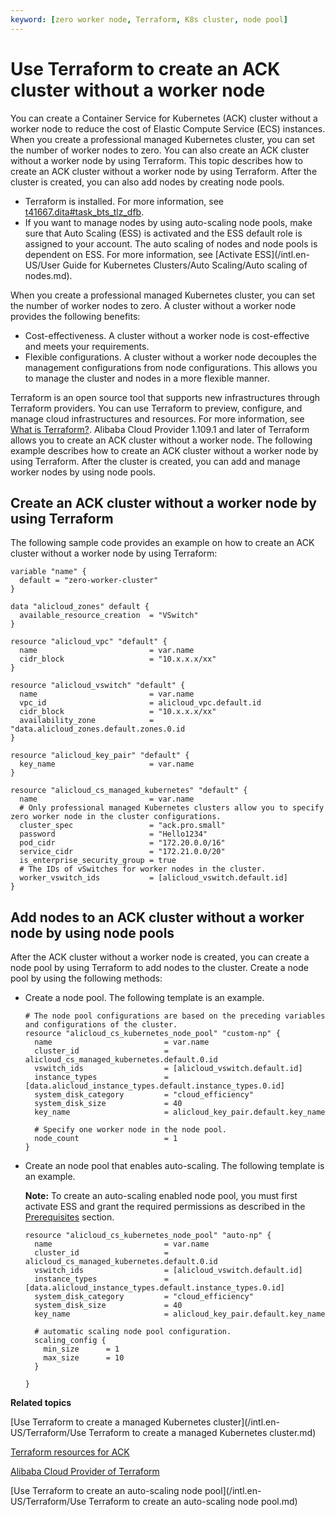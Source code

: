 ```yaml
---
keyword: [zero worker node, Terraform, K8s cluster, node pool]
---
```


# Use Terraform to create an ACK cluster without a worker node

You can create a Container Service for Kubernetes \(ACK\) cluster without a worker node to reduce the cost of Elastic Compute Service \(ECS\) instances. When you create a professional managed Kubernetes cluster, you can set the number of worker nodes to zero. You can also create an ACK cluster without a worker node by using Terraform. This topic describes how to create an ACK cluster without a worker node by using Terraform. After the cluster is created, you can also add nodes by creating node pools.

-   Terraform is installed. For more information, see [t41667.dita\#task\_bts\_tlz\_dfb]().
-   If you want to manage nodes by using auto-scaling node pools, make sure that Auto Scaling \(ESS\) is activated and the ESS default role is assigned to your account. The auto scaling of nodes and node pools is dependent on ESS. For more information, see [Activate ESS](/intl.en-US/User Guide for Kubernetes Clusters/Auto Scaling/Auto scaling of nodes.md).

When you create a professional managed Kubernetes cluster, you can set the number of worker nodes to zero. A cluster without a worker node provides the following benefits:

-   Cost-effectiveness. A cluster without a worker node is cost-effective and meets your requirements.
-   Flexible configurations. A cluster without a worker node decouples the management configurations from node configurations. This allows you to manage the cluster and nodes in a more flexible manner.

Terraform is an open source tool that supports new infrastructures through Terraform providers. You can use Terraform to preview, configure, and manage cloud infrastructures and resources. For more information, see [What is Terraform?](). Alibaba Cloud Provider 1.109.1 and later of Terraform allows you to create an ACK cluster without a worker node. The following example describes how to create an ACK cluster without a worker node by using Terraform. After the cluster is created, you can add and manage worker nodes by using node pools.

## Create an ACK cluster without a worker node by using Terraform

The following sample code provides an example on how to create an ACK cluster without a worker node by using Terraform:

```
variable "name" {
  default = "zero-worker-cluster"
}

data "alicloud_zones" default {
  available_resource_creation  = "VSwitch"
}

resource "alicloud_vpc" "default" {
  name                         = var.name
  cidr_block                   = "10.x.x.x/xx"
}

resource "alicloud_vswitch" "default" {
  name                         = var.name
  vpc_id                       = alicloud_vpc.default.id
  cidr_block                   = "10.x.x.x/xx"
  availability_zone            = "data.alicloud_zones.default.zones.0.id
}

resource "alicloud_key_pair" "default" {
  key_name                     = var.name
}

resource "alicloud_cs_managed_kubernetes" "default" {
  name                         = var.name
  # Only professional managed Kubernetes clusters allow you to specify zero worker node in the cluster configurations.
  cluster_spec                 = "ack.pro.small"
  password                     = "Hello1234"
  pod_cidr                     = "172.20.0.0/16"
  service_cidr                 = "172.21.0.0/20"
  is_enterprise_security_group = true
  # The IDs of vSwitches for worker nodes in the cluster.
  worker_vswitch_ids           = [alicloud_vswitch.default.id]
}
```

## Add nodes to an ACK cluster without a worker node by using node pools

After the ACK cluster without a worker node is created, you can create a node pool by using Terraform to add nodes to the cluster. Create a node pool by using the following methods:

-   Create a node pool. The following template is an example.

    ```
    # The node pool configurations are based on the preceding variables and configurations of the cluster.
    resource "alicloud_cs_kubernetes_node_pool" "custom-np" {
      name                         = var.name
      cluster_id                   = alicloud_cs_managed_kubernetes.default.0.id
      vswitch_ids                  = [alicloud_vswitch.default.id]
      instance_types               = [data.alicloud_instance_types.default.instance_types.0.id]
      system_disk_category         = "cloud_efficiency"
      system_disk_size             = 40
      key_name                     = alicloud_key_pair.default.key_name
    
      # Specify one worker node in the node pool.
      node_count                   = 1
    }
    ```

-   Create an node pool that enables auto-scaling. The following template is an example.

    **Note:** To create an auto-scaling enabled node pool, you must first activate ESS and grant the required permissions as described in the [Prerequisites](#prereq_yjz_13n_fb1) section.

    ```
    resource "alicloud_cs_kubernetes_node_pool" "auto-np" {
      name                         = var.name
      cluster_id                   = alicloud_cs_managed_kubernetes.default.0.id
      vswitch_ids                  = [alicloud_vswitch.default.id]
      instance_types               = [data.alicloud_instance_types.default.instance_types.0.id]
      system_disk_category         = "cloud_efficiency"
      system_disk_size             = 40
      key_name                     = alicloud_key_pair.default.key_name
      
      # automatic scaling node pool configuration.
      scaling_config {
        min_size      = 1
        max_size      = 10
      }
    
    }
    ```


**Related topics**  


[Use Terraform to create a managed Kubernetes cluster](/intl.en-US/Terraform/Use Terraform to create a managed Kubernetes cluster.md)

[Terraform resources for ACK](https://registry.terraform.io/providers/aliyun/alicloud/latest/docs/resources/cs_kubernetes)

[Alibaba Cloud Provider of Terraform](https://github.com/hashicorp/terraform-provider-alicloud)

[Use Terraform to create an auto-scaling node pool](/intl.en-US/Terraform/Use Terraform to create an auto-scaling node pool.md)

